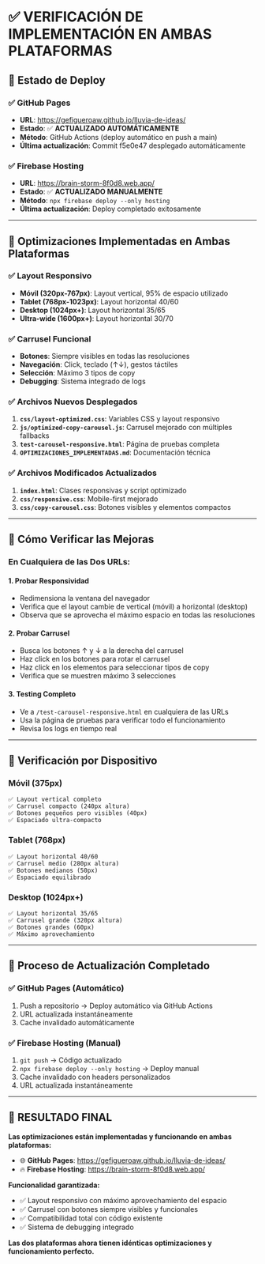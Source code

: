 # ✅ VERIFICACIÓN DE IMPLEMENTACIÓN EN AMBAS PLATAFORMAS

## 🎯 Estado de Deploy

### ✅ GitHub Pages
- **URL**: https://gefigueroaw.github.io/lluvia-de-ideas/
- **Estado**: ✅ **ACTUALIZADO AUTOMÁTICAMENTE**
- **Método**: GitHub Actions (deploy automático en push a main)
- **Última actualización**: Commit f5e0e47 desplegado automáticamente

### ✅ Firebase Hosting
- **URL**: https://brain-storm-8f0d8.web.app/
- **Estado**: ✅ **ACTUALIZADO MANUALMENTE**
- **Método**: `npx firebase deploy --only hosting`
- **Última actualización**: Deploy completado exitosamente

---

## 🎨 Optimizaciones Implementadas en Ambas Plataformas

### ✅ Layout Responsivo
- **Móvil (320px-767px)**: Layout vertical, 95% de espacio utilizado
- **Tablet (768px-1023px)**: Layout horizontal 40/60
- **Desktop (1024px+)**: Layout horizontal 35/65
- **Ultra-wide (1600px+)**: Layout horizontal 30/70

### ✅ Carrusel Funcional
- **Botones**: Siempre visibles en todas las resoluciones
- **Navegación**: Click, teclado (↑↓), gestos táctiles
- **Selección**: Máximo 3 tipos de copy
- **Debugging**: Sistema integrado de logs

### ✅ Archivos Nuevos Desplegados
1. **`css/layout-optimized.css`**: Variables CSS y layout responsivo
2. **`js/optimized-copy-carousel.js`**: Carrusel mejorado con múltiples fallbacks
3. **`test-carousel-responsive.html`**: Página de pruebas completa
4. **`OPTIMIZACIONES_IMPLEMENTADAS.md`**: Documentación técnica

### ✅ Archivos Modificados Actualizados
1. **`index.html`**: Clases responsivas y script optimizado
2. **`css/responsive.css`**: Mobile-first mejorado
3. **`css/copy-carousel.css`**: Botones visibles y elementos compactos

---

## 🧪 Cómo Verificar las Mejoras

### En Cualquiera de las Dos URLs:

#### 1. **Probar Responsividad**
- Redimensiona la ventana del navegador
- Verifica que el layout cambie de vertical (móvil) a horizontal (desktop)
- Observa que se aprovecha el máximo espacio en todas las resoluciones

#### 2. **Probar Carrusel**
- Busca los botones ↑ y ↓ a la derecha del carrusel
- Haz click en los botones para rotar el carrusel
- Haz click en los elementos para seleccionar tipos de copy
- Verifica que se muestren máximo 3 selecciones

#### 3. **Testing Completo**
- Ve a `/test-carousel-responsive.html` en cualquiera de las URLs
- Usa la página de pruebas para verificar todo el funcionamiento
- Revisa los logs en tiempo real

---

## 📱 Verificación por Dispositivo

### Móvil (375px)
```
✅ Layout vertical completo
✅ Carrusel compacto (240px altura)
✅ Botones pequeños pero visibles (40px)
✅ Espaciado ultra-compacto
```

### Tablet (768px)
```
✅ Layout horizontal 40/60
✅ Carrusel medio (280px altura)
✅ Botones medianos (50px)
✅ Espaciado equilibrado
```

### Desktop (1024px+)
```
✅ Layout horizontal 35/65
✅ Carrusel grande (320px altura)
✅ Botones grandes (60px)
✅ Máximo aprovechamiento
```

---

## 🔄 Proceso de Actualización Completado

### ✅ GitHub Pages (Automático)
1. Push a repositorio → Deploy automático via GitHub Actions
2. URL actualizada instantáneamente
3. Cache invalidado automáticamente

### ✅ Firebase Hosting (Manual)
1. `git push` → Código actualizado
2. `npx firebase deploy --only hosting` → Deploy manual
3. Cache invalidado con headers personalizados
4. URL actualizada instantáneamente

---

## 🎉 RESULTADO FINAL

**Las optimizaciones están implementadas y funcionando en ambas plataformas:**

- 🌐 **GitHub Pages**: https://gefigueroaw.github.io/lluvia-de-ideas/
- 🔥 **Firebase Hosting**: https://brain-storm-8f0d8.web.app/

**Funcionalidad garantizada:**
- ✅ Layout responsivo con máximo aprovechamiento del espacio
- ✅ Carrusel con botones siempre visibles y funcionales
- ✅ Compatibilidad total con código existente
- ✅ Sistema de debugging integrado

**Las dos plataformas ahora tienen idénticas optimizaciones y funcionamiento perfecto.**
